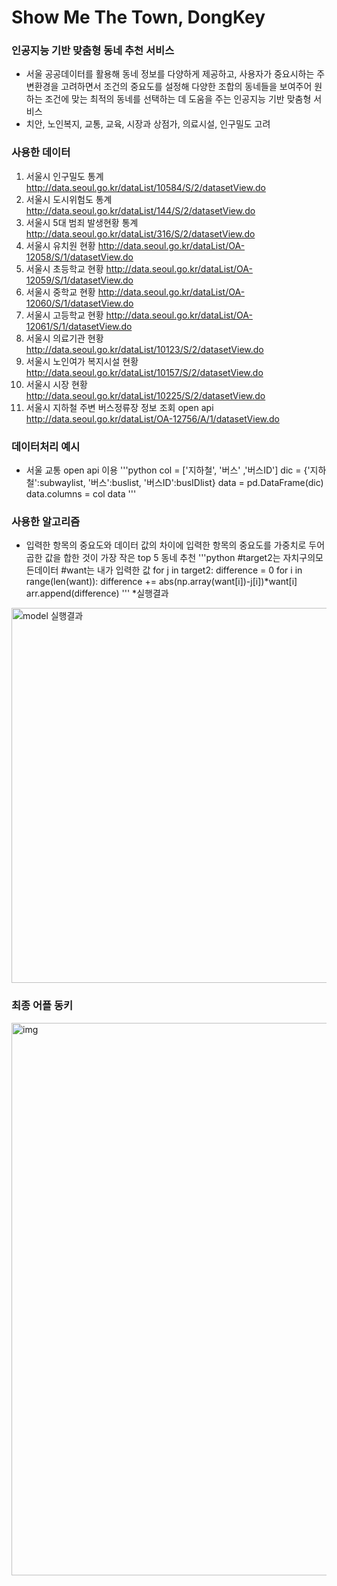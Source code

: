 Show Me The Town, DongKey
==========
### 인공지능 기반 맞춤형 동네 추천 서비스
* 서울 공공데이터를 활용해 동네 정보를 다양하게 제공하고, 사용자가 중요시하는 주변환경을 고려하면서 조건의 중요도를 설정해 다양한 조합의 동네들을 보여주어 원하는 조건에 맞는 최적의 동네를 선택하는 데 도움을 주는 인공지능 기반 맞춤형 서비스
* 치안, 노인복지, 교통, 교육, 시장과 상점가, 의료시설, 인구밀도 고려

### 사용한 데이터
1. 서울시 인구밀도 통계 http://data.seoul.go.kr/dataList/10584/S/2/datasetView.do 
2. 서울시 도시위험도 통계 http://data.seoul.go.kr/dataList/144/S/2/datasetView.do
3. 서울시 5대 범죄 발생현황 통계 http://data.seoul.go.kr/dataList/316/S/2/datasetView.do
4. 서울시 유치원 현황 http://data.seoul.go.kr/dataList/OA-12058/S/1/datasetView.do
5. 서울시 초등학교 현황	http://data.seoul.go.kr/dataList/OA-12059/S/1/datasetView.do
6. 서울시 중학교 현황	http://data.seoul.go.kr/dataList/OA-12060/S/1/datasetView.do
7. 서울시 고등학교 현황	http://data.seoul.go.kr/dataList/OA-12061/S/1/datasetView.do
8. 서울시 의료기관 현황 http://data.seoul.go.kr/dataList/10123/S/2/datasetView.do
9. 서울시 노인여가 복지시설 현황 http://data.seoul.go.kr/dataList/10157/S/2/datasetView.do
10. 서울시 시장 현황 http://data.seoul.go.kr/dataList/10225/S/2/datasetView.do
11. 서울시 지하철 주변 버스정류장 정보 조회 open api http://data.seoul.go.kr/dataList/OA-12756/A/1/datasetView.do

### 데이터처리 예시
* 서울 교통 open api 이용
'''python
col = ['지하철', '버스' ,'버스ID']
dic = {'지하철':subwaylist, '버스':buslist, '버스ID':busIDlist}
data = pd.DataFrame(dic)
data.columns = col
data
'''

### 사용한 알고리즘
* 입력한 항목의 중요도와 데이터 값의 차이에 입력한 항목의 중요도를 가중치로 두어 곱한 값을 합한 것이 가장 작은 top 5 동네 추천
'''python
#target2는 자치구의모든데이터
#want는 내가 입력한 값
for j in target2:
    difference = 0
    for i in range(len(want)):
        difference += abs(np.array(want[i])-j[i])*want[i]
    arr.append(difference)
'''
*실행결과
<img width="600" alt="model 실행결과" src="https://user-images.githubusercontent.com/61795757/91308604-818bae80-e7ea-11ea-8069-8ddd741f90d5.PNG">

### 최종 어플 동키
<img width="884" alt="img" src="https://user-images.githubusercontent.com/61795757/91309264-56ee2580-e7eb-11ea-8883-9fb7db6b6baf.png">
